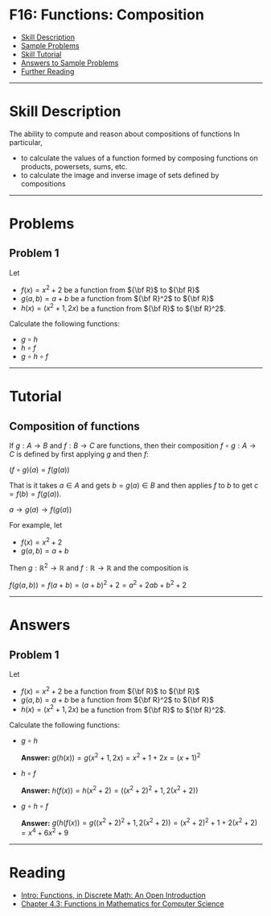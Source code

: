 # F16: Functions: Composition


* [Skill Description](#skill-description)
* [Sample Problems](#Sample-Problems)
* [Skill Tutorial](#Tutorial)
* [Answers to Sample Problems](#Answers)
* [Further Reading](#Reading)

---

# Skill Description
The ability to compute and reason about compositions of functions In particular, 
* to calculate the values of a function formed by composing functions on products, powersets, sums, etc.
* to calculate the image and inverse image of sets defined by compositions

---

# Problems

## Problem 1
Let
* $f(x) = x^2+2$ be a function from ${\bf R}$ to ${\bf R}$
* $g(a,b) = a+b$ be a function from ${\bf R}^2$ to ${\bf R}$
* $h(x) = (x^2+1, 2x)$ be a function from ${\bf R}$ to ${\bf R}^2$.

Calculate the following functions:
* $g\circ h$
* $h\circ f$
* $g \circ h \circ f$

---

# Tutorial

## Composition of functions
If $g:A\rightarrow B$ and $f:B \rightarrow C$ are functions, then their composition $f\circ g:A\rightarrow C$
is defined by first applying $g$ and then $f$:

$(f\circ g)(a) = f(g(a))$

That is it takes $a\in A$ and gets $b=g(a)\in B$ and then applies $f$ to $b$ to get $c=f(b) =f(g(a))$.

$a \rightarrow g(a) \rightarrow f(g(a))$

For example, let
* $f(x) = x^2+2$
* $g(a,b) = a+b$

Then $g:\mathbb{R}^2 \rightarrow \mathbb{R}$ and $f:\mathbb{R} \rightarrow \mathbb{R}$ and the composition is 

$f(g(a,b)) = f(a+b) = (a+b)^2+2 = a^2 + 2ab + b^2 + 2$

---

# Answers

## Problem 1
Let
* $f(x) = x^2+2$ be a function from ${\bf R}$ to ${\bf R}$
* $g(a,b) = a+b$ be a function from ${\bf R}^2$ to ${\bf R}$
* $h(x) = (x^2+1, 2x)$ be a function from ${\bf R}$ to ${\bf R}^2$.

Calculate the following functions:
* $g\circ h$

  **Answer:**  $g(h(x)) = g(x^2+1, 2x) = x^2+1+2x = (x+1)^2$

* $h\circ f$

  **Answer:** $h(f(x)) = h(x^2+2) = ((x^2+2)^2+1, 2(x^2+2))$

* $g \circ h \circ f$

  **Answer:** $g(h(f(x)) = g((x^2+2)^2+1, 2(x^2+2)) = (x^2+2)^2+1 + 2(x^2+2) = x^4 + 6x^2 + 9$

---

# Reading

* [Intro: Functions, in Discrete Math: An Open Introduction](https://discrete.openmathbooks.org/dmoi3/sec_intro-functions.html)
* [Chapter 4.3: Functions in Mathematics for Computer Science](https://ocw.mit.edu/courses/6-042j-mathematics-for-computer-science-spring-2015/mit6_042js15_textbook.pdf)

